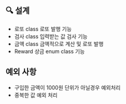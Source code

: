 ## 🔍 설계

- 로또 class 로또 발행 기능
- 검사 class 입력받는 값 검사 기능
- 금액 class 금액적으로 계산 및 로또 발행
- Reward 상금 enum class 기능

## 예외 사항

- 구입한 금액이 1000원 단위가 아닐경우 예외처리
- 중복한 값 예외 처리